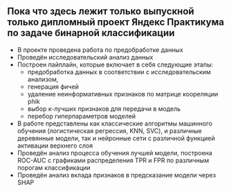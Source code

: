 ## Пока что здесь лежит только выпускной только дипломный проект Яндекс Практикума по задаче бинарной классификации
-  В проекте проведена работа по предобработке данных
- Проведён исследовательский анализ данных
- Построен пайплайн, которые включает в себя следующие этапы:
    - предобработка данных в соответствии с исследовательским анализом,
    - генерация фичей
    - удаление неинформативных признаков по матрице коореляции phik
    - выбор к-лучших признаков для передачи в модель
    - перебор гиперпараметров моделей
- В работе представлены как классические алгоритмы машинного обучения (логистическая регрессия, KNN, SVC), и различные деревянные модели, так и нейронные сети с различной функцией активации верхнего слоя
- Проведён анализ процесса обучения лучшей модели, построена ROC-AUC с графиками распределения TPR и FPR по различным порогам классификации
- Проведён анализ вклада признаков в предсказание модели через SHAP
